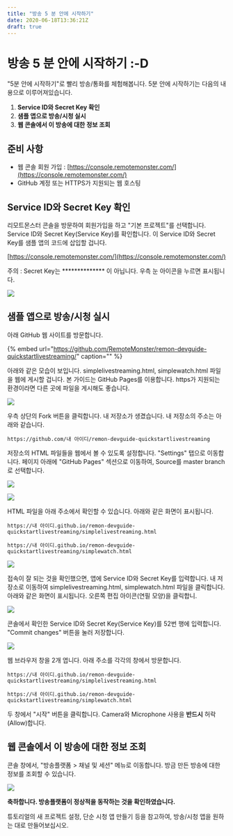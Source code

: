 ```yaml
---
title: "방송 5 분 안에 시작하기"
date: 2020-06-18T13:36:21Z
draft: true
---
```


# 방송 5 분 안에 시작하기 :-D

"5분 안에 시작하기"로 빨리 방송/통화를 체험해봅니다. 5분 안에 시작하기는 다음의 내용으로 이루어져있습니다.

1. **Service ID와 Secret Key 확인**
2. **샘플 앱으로 방송/시청 실시**
3. **웹 콘솔에서 이 방송에 대한 정보 조회**

## 준비 사항

* 웹 콘솔 회원 가입 : [https://console.remotemonster.com/](https://console.remotemonster.com/)
* GitHub 계정 또는 HTTPS가 지원되는 웹 호스팅 

## Service ID와 Secret Key 확인

리모트몬스터 콘솔을 방문하여 회원가입을 하고 "기본 프로젝트"를 선택합니다. Service ID와 Secret Key\(Service Key\)를 확인합니다. 이 Service ID와 Secret Key를 샘플 앱의 코드에 삽입할 겁니다.

[https://console.remotemonster.com/](https://console.remotemonster.com/)

주의 : Secret Key는 \*\*\*\*\*\*\*\*\*\*\*\*\*\* 이 아닙니다. 우측 눈 아이콘을 누르면 표시됩니다.

![](../.gitbook/assets/image-3%20%281%29.png)

## **샘플 앱으로 방송/시청 실시**

아래 GitHub 웹 사이트를 방문합니다.

{% embed url="https://github.com/RemoteMonster/remon-devguide-quickstartlivestreaming/" caption="" %}

아래와 같은 모습이 보입니다. simplelivestreaming.html, simplewatch.html 파일을 웹에 게시할 겁니다. 본 가이드는 GitHub Pages를 이용합니다. https가 지원되는 환경이라면 다른 곳에 파일을 게시해도 좋습니다.

![](../.gitbook/assets/image-2.png)

우측 상단의 Fork 버튼을 클릭합니다. 내 저장소가 생겼습니다. 내 저장소의 주소는 아래와 같습니다.

```text
https://github.com/내 아이디/remon-devguide-quickstartlivestreaming
```

저장소의 HTML 파일들을 웹에서 볼 수 있도록 설정합니다. "Settings" 탭으로 이동합니다. 페이지 아래에 "GitHub Pages" 섹션으로 이동하여, Source를 master branch로 선택합니다.

![](../.gitbook/assets/image-17.png)

![](../.gitbook/assets/image-8.png)

HTML 파일을 아래 주소에서 확인할 수 있습니다. 아래와 같은 화면이 표시됩니다.

```text
https://내 아이디.github.io/remon-devguide-quickstartlivestreaming/simplelivestreaming.html
```

```text
https://내 아이디.github.io/remon-devguide-quickstartlivestreaming/simplewatch.html
```

![](../.gitbook/assets/two-windows.png)

접속이 잘 되는 것을 확인했으면, 앱에 Service ID와 Secret Key를 입력합니다. 내 저장소로 이동하여 simplelivestreaming.html, simplewatch.html 파일을 클릭합니다. 아래와 같은 화면이 표시됩니다. 오른쪽 편집 아이콘\(연필 모양\)을 클릭합니.

![](../.gitbook/assets/image%20%283%29.png)

콘솔에서 확인한 Service ID와 Secret Key\(Service Key\)를 52번 행에 입력합니다. "Commit changes" 버튼을 눌러 저장합니다.

![](../.gitbook/assets/image-1.png)

웹 브라우저 창을 2개 엽니다. 아래 주소를 각각의 창에서 방문합니다.

```text
https://내 아이디.github.io/remon-devguide-quickstartlivestreaming/simplelivestreaming.html
```

```text
https://내 아이디.github.io/remon-devguide-quickstartlivestreaming/simplewatch.html
```

두 창에서 "시작" 버튼을 클릭합니다. Camera와 Microphone 사용을 **반드시** 허락\(Allow\)합니다.

## 웹 콘솔에서 이 방송에 대한 정보 조회

콘솔 창에서, "방송플랫폼 &gt; 채널 및 세션" 메뉴로 이동합니다. 방금 만든 방송에 대한 정보를 조회할 수 있습니다.

![](../.gitbook/assets/image-10.png)

**축하합니다. 방송플랫폼이 정상적을 동작하는 것을 확인하였습니다.**

튜토리얼의 새 프로젝트 설정, 단순 시청 앱 만들기 등을 참고하여, 방송/시청 앱을 원하는 대로 만들어보십시오.

